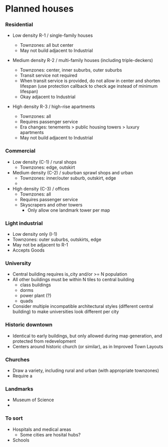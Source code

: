 # Planned houses

### Residential
- Low density R-1 / single-family houses
  - Townzones: all but center
  - May not build adjacent to Industrial
  
- Medium density R-2 / multi-family houses (including triple-deckers)
  - Townzones: center, inner suburbs, outer suburbs
  - Transit service not required
  - When transit service is provided, do not allow in center and shorten lifespan (use protection callback to check age instead of minimum lifespan)
  - Okay adjacent to Industrial
  
- High density R-3 / high-rise apartments
  - Townzones: all
  - Requires passenger service
  - Era changes: tenements > public housing towers > luxury apartments
  - May not build adjacent to Industrial

### Commercial
- Low density (C-1) / rural shops
  - Townzones: edge, outskirt
- Medium density (C-2) / suburban sprawl shops and urban
  - Townzones: inner/outer suburb, outskirt, edge
  - 
- High density (C-3) / offices
  - Townzones: all
  - Requires passenger service
  - Skyscrapers and other towers
    - Only allow one landmark tower per map

### Light industrial
- Low density only (I-1)
- Townzones: outer suburbs, outskirts, edge
- May not be adjacent to R-1
- Accepts Goods

### University
- Central building requires is_city and/or >= N population
- All other buildings must be within N tiles to central building
  - class buildings
  - dorms
  - power plant (?)
  - quads
- Consider multiple incompatible architectural styles (different central building) to make universities look different per city

### Historic downtown
- Identical to early buildings, but only allowed during map generation, and protected from redevelopment
- Centers around historic church (or similar), as in Improved Town Layouts

### Churches
- Draw a variety, including rural and urban (with appropriate townzones)
- Require a 

### Landmarks
- Museum of Science
- 

### To sort
- Hospitals and medical areas
  - Some cities are hosital hubs?
- Schools